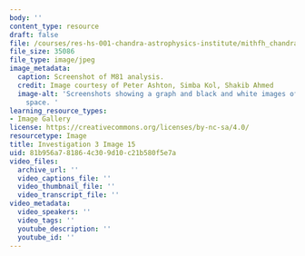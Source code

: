 ```yaml
---
body: ''
content_type: resource
draft: false
file: /courses/res-hs-001-chandra-astrophysics-institute/mithfh_chandra_inv3_m81scr.jpg
file_size: 35086
file_type: image/jpeg
image_metadata:
  caption: Screenshot of M81 analysis.
  credit: Image courtesy of Peter Ashton, Simba Kol, Shakib Ahmed
  image-alt: 'Screenshots showing a graph and black and white images of items in outer
    space. '
learning_resource_types:
- Image Gallery
license: https://creativecommons.org/licenses/by-nc-sa/4.0/
resourcetype: Image
title: Investigation 3 Image 15
uid: 81b956a7-8186-4c30-9d10-c21b580f5e7a
video_files:
  archive_url: ''
  video_captions_file: ''
  video_thumbnail_file: ''
  video_transcript_file: ''
video_metadata:
  video_speakers: ''
  video_tags: ''
  youtube_description: ''
  youtube_id: ''
---
```

